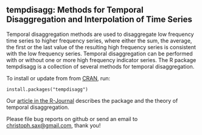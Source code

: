 tempdisagg: Methods for Temporal Disaggregation and Interpolation of Time Series
--------------------------------------------------------------------------------

Temporal disaggregation methods are used to disaggregate low frequency time series to higher frequency series, where either the sum, the average, the first or the last value of the resulting high frequency series is consistent with the low frequency series. Temporal disaggregation can be performed with or without one or more high frequency indicator series. The R package tempdisagg is a collection of several methods for temporal disaggregation. 

To install or update from from [CRAN][package], run:

    install.packages("tempdisagg")

Our [article in the R-Journal][article] describes the package and the theory of temporal disaggregation.

Please file bug reports on github or send an email to <christoph.sax@gmail.com>, thank you!



[package]: http://cran.r-project.org/web/packages/tempdisagg
[article]: http://journal.r-project.org/archive/accepted/sax-steiner.pdf
